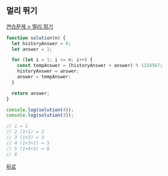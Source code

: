 ## 멀리 뛰기

[연습문제 > 멀리 뛰기](https://programmers.co.kr/learn/courses/30/lessons/12914)

```js
function solution(n) {
  let historyAnswer = 0;
  let answer = 1;

  for (let i = 1; i <= n; i++) {
    const tempAnswer = (historyAnswer + answer) % 1234567;
    historyAnswer = answer;
    answer = tempAnswer;
  }

  return answer;
}

console.log(solution(4));
console.log(solution(3));

// 1 = 1
// 2 (1+1) = 2
// 3 (1+2) = 3
// 4 (1+3+1) = 5
// 5 (1+4+3) = 8
// 6
```

[뒤로](https://github.com/SeongYongLee/TIL/tree/main/Algorithm/Programmers)
